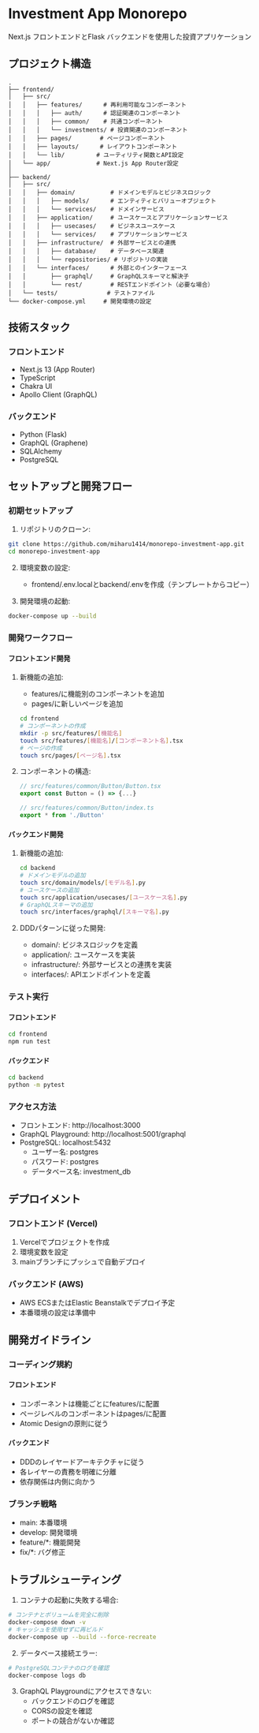 # Investment App Monorepo

Next.js フロントエンドとFlask バックエンドを使用した投資アプリケーション

## プロジェクト構造

```
.
├── frontend/
│   ├── src/
│   │   ├── features/      # 再利用可能なコンポーネント
│   │   │   ├── auth/      # 認証関連のコンポーネント
│   │   │   ├── common/    # 共通コンポーネント
│   │   │   └── investments/ # 投資関連のコンポーネント
│   │   ├── pages/        # ページコンポーネント
│   │   ├── layouts/      # レイアウトコンポーネント
│   │   └── lib/         # ユーティリティ関数とAPI設定
│   └── app/             # Next.js App Router設定
│
├── backend/
│   ├── src/
│   │   ├── domain/          # ドメインモデルとビジネスロジック
│   │   │   ├── models/      # エンティティとバリューオブジェクト
│   │   │   └── services/    # ドメインサービス
│   │   ├── application/     # ユースケースとアプリケーションサービス
│   │   │   ├── usecases/    # ビジネスユースケース
│   │   │   └── services/    # アプリケーションサービス
│   │   ├── infrastructure/  # 外部サービスとの連携
│   │   │   ├── database/    # データベース関連
│   │   │   └── repositories/ # リポジトリの実装
│   │   └── interfaces/      # 外部とのインターフェース
│   │       ├── graphql/     # GraphQLスキーマと解決子
│   │       └── rest/        # RESTエンドポイント（必要な場合）
│   └── tests/              # テストファイル
└── docker-compose.yml     # 開発環境の設定

```

## 技術スタック

### フロントエンド
- Next.js 13 (App Router)
- TypeScript
- Chakra UI
- Apollo Client (GraphQL)

### バックエンド
- Python (Flask)
- GraphQL (Graphene)
- SQLAlchemy
- PostgreSQL

## セットアップと開発フロー

### 初期セットアップ

1. リポジトリのクローン:
```bash
git clone https://github.com/miharu1414/monorepo-investment-app.git
cd monorepo-investment-app
```

2. 環境変数の設定:
   - frontend/.env.localとbackend/.envを作成（テンプレートからコピー）

3. 開発環境の起動:
```bash
docker-compose up --build
```

### 開発ワークフロー

#### フロントエンド開発

1. 新機能の追加:
   - features/に機能別のコンポーネントを追加
   - pages/に新しいページを追加
   ```bash
   cd frontend
   # コンポーネントの作成
   mkdir -p src/features/[機能名]
   touch src/features/[機能名]/[コンポーネント名].tsx
   # ページの作成
   touch src/pages/[ページ名].tsx
   ```

2. コンポーネントの構造:
   ```typescript
   // src/features/common/Button/Button.tsx
   export const Button = () => {...}
   
   // src/features/common/Button/index.ts
   export * from './Button'
   ```

#### バックエンド開発

1. 新機能の追加:
   ```bash
   cd backend
   # ドメインモデルの追加
   touch src/domain/models/[モデル名].py
   # ユースケースの追加
   touch src/application/usecases/[ユースケース名].py
   # GraphQLスキーマの追加
   touch src/interfaces/graphql/[スキーマ名].py
   ```

2. DDDパターンに従った開発:
   - domain/: ビジネスロジックを定義
   - application/: ユースケースを実装
   - infrastructure/: 外部サービスとの連携を実装
   - interfaces/: APIエンドポイントを定義

### テスト実行

#### フロントエンド
```bash
cd frontend
npm run test
```

#### バックエンド
```bash
cd backend
python -m pytest
```

### アクセス方法

- フロントエンド: http://localhost:3000
- GraphQL Playground: http://localhost:5001/graphql
- PostgreSQL: localhost:5432
  - ユーザー名: postgres
  - パスワード: postgres
  - データベース名: investment_db

## デプロイメント

### フロントエンド (Vercel)

1. Vercelでプロジェクトを作成
2. 環境変数を設定
3. mainブランチにプッシュで自動デプロイ

### バックエンド (AWS)

- AWS ECSまたはElastic Beanstalkでデプロイ予定
- 本番環境の設定は準備中

## 開発ガイドライン

### コーディング規約

#### フロントエンド
- コンポーネントは機能ごとにfeatures/に配置
- ページレベルのコンポーネントはpages/に配置
- Atomic Designの原則に従う

#### バックエンド
- DDDのレイヤードアーキテクチャに従う
- 各レイヤーの責務を明確に分離
- 依存関係は内側に向かう

### ブランチ戦略

- main: 本番環境
- develop: 開発環境
- feature/*: 機能開発
- fix/*: バグ修正

## トラブルシューティング

1. コンテナの起動に失敗する場合:
```bash
# コンテナとボリュームを完全に削除
docker-compose down -v
# キャッシュを使用せずに再ビルド
docker-compose up --build --force-recreate
```

2. データベース接続エラー:
```bash
# PostgreSQLコンテナのログを確認
docker-compose logs db
```

3. GraphQL Playgroundにアクセスできない:
   - バックエンドのログを確認
   - CORSの設定を確認
   - ポートの競合がないか確認